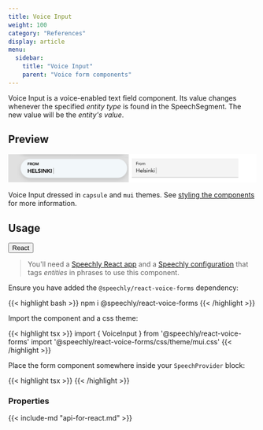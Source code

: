 ```yaml
---
title: Voice Input
weight: 100
category: "References"
display: article
menu:
  sidebar:
    title: "Voice Input"
    parent: "Voice form components"
---
```


<script>
  // updateTab function specific to this pages' tabs; called by updateTab() in app.js
  function updateTab() {
    let urlParams = new URLSearchParams(window.location.search);
    selectTab("platform", urlParams.get("platform"));
  }
</script>

Voice Input is a voice-enabled text field component. Its value changes whenever the specified _entity type_ is found in the SpeechSegment. The new value will be the _entity's value_.

## Preview

<img src="preview.png" alt="Voice Input" >

Voice Input dressed in `capsule` and `mui` themes. See [styling the components](../styling-the-components) for more information.

## Usage

<div class="tab">
  <button class="tablinks platform React active" onclick="openTab(event, 'platform=React')">React</button>
</div>

<div class="React tabcontent platform code" style="display: block;">

> You'll need a [Speechly React app](/client-libraries/usage/?platform=React) and a [Speechly configuration](/slu-examples/basics/) that tags _entities_ in phrases to use this component.

Ensure you have added the `@speechly/react-voice-forms` dependency:

{{< highlight bash >}}
npm i @speechly/react-voice-forms
{{< /highlight >}}

Import the component and a css theme:

{{< highlight tsx >}}
import { VoiceInput } from '@speechly/react-voice-forms'
import '@speechly/react-voice-forms/css/theme/mui.css'
{{< /highlight >}}

Place the form component somewhere inside your `SpeechProvider` block:

{{< highlight tsx >}}
<SpeechProvider appId="YOUR_APP_ID_FROM_SPEECHLY_DASHBOARD">
  <VoiceInput label="From" changeOnEntityType="from" />
</SpeechProvider>
{{< /highlight >}}

### Properties

{{< include-md "api-for-react.md" >}}

</div>
